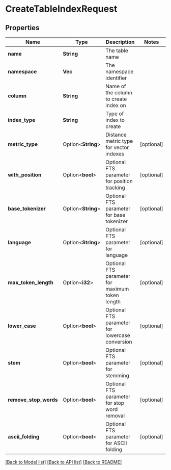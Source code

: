 # CreateTableIndexRequest

## Properties

Name | Type | Description | Notes
------------ | ------------- | ------------- | -------------
**name** | **String** | The table name | 
**namespace** | **Vec<String>** | The namespace identifier | 
**column** | **String** | Name of the column to create index on | 
**index_type** | **String** | Type of index to create | 
**metric_type** | Option<**String**> | Distance metric type for vector indexes | [optional]
**with_position** | Option<**bool**> | Optional FTS parameter for position tracking | [optional]
**base_tokenizer** | Option<**String**> | Optional FTS parameter for base tokenizer | [optional]
**language** | Option<**String**> | Optional FTS parameter for language | [optional]
**max_token_length** | Option<**i32**> | Optional FTS parameter for maximum token length | [optional]
**lower_case** | Option<**bool**> | Optional FTS parameter for lowercase conversion | [optional]
**stem** | Option<**bool**> | Optional FTS parameter for stemming | [optional]
**remove_stop_words** | Option<**bool**> | Optional FTS parameter for stop word removal | [optional]
**ascii_folding** | Option<**bool**> | Optional FTS parameter for ASCII folding | [optional]

[[Back to Model list]](../README.md#documentation-for-models) [[Back to API list]](../README.md#documentation-for-api-endpoints) [[Back to README]](../README.md)


